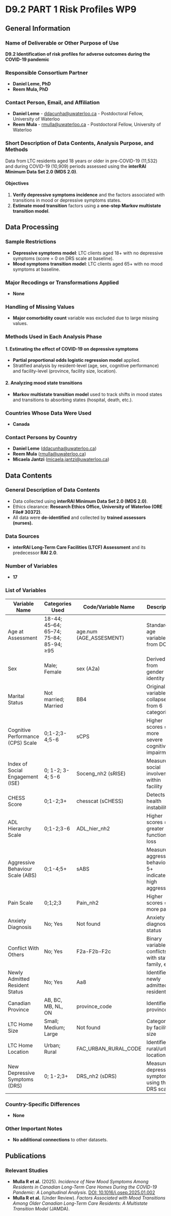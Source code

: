 # D9.2 PART 1 Risk Profiles WP9

## General Information

### Name of Deliverable or Other Purpose of Use
**D9.2 Identification of risk profiles for adverse outcomes during the COVID-19 pandemic**

### Responsible Consortium Partner
- **Daniel Leme, PhD**
- **Reem Mula, PhD**

### Contact Person, Email, and Affiliation
- **Daniel Leme** - [ddacunha@uwaterloo.ca](mailto:ddacunha@uwaterloo.ca) - Postdoctoral Fellow, University of Waterloo  
- **Reem Mula** - [rmulla@uwaterloo.ca](mailto:rmulla@uwaterloo.ca) - Postdoctoral Fellow, University of Waterloo  

### Short Description of Data Contents, Analysis Purpose, and Methods
Data from LTC residents aged 18 years or older in pre-COVID-19 (11,532) and during COVID-19 (10,909) periods assessed using the **interRAI Minimum Data Set 2.0 (MDS 2.0)**.

#### Objectives
1. **Verify depressive symptoms incidence** and the factors associated with transitions in mood or depressive symptoms states.
2. **Estimate mood transition** factors using a **one-step Markov multistate transition model**.

## Data Processing

### Sample Restrictions
- **Depressive symptoms model**: LTC clients aged 18+ with no depressive symptoms (score = 0 on DRS scale at baseline).
- **Mood symptoms transition model**: LTC clients aged 65+ with no mood symptoms at baseline.

### Major Recodings or Transformations Applied
- **None**

### Handling of Missing Values
- **Major comorbidity count** variable was excluded due to large missing values.

### Methods Used in Each Analysis Phase
#### 1. Estimating the effect of COVID-19 on depressive symptoms
- **Partial proportional odds logistic regression model** applied.
- Stratified analysis by resident-level (age, sex, cognitive performance) and facility-level (province, facility size, location).

#### 2. Analyzing mood state transitions
- **Markov multistate transition model** used to track shifts in mood states and transitions to absorbing states (hospital, death, etc.).

### Countries Whose Data Were Used
- **Canada**

### Contact Persons by Country
- **Daniel Leme** ([ddacunha@uwaterloo.ca](mailto:ddacunha@uwaterloo.ca))
- **Reem Mula** ([rmulla@uwaterloo.ca](mailto:rmulla@uwaterloo.ca))
- **Micaela Jantzi** ([micaela.jantzi@uwaterloo.ca](mailto:micaela.jantzi@uwaterloo.ca))

## Data Contents

### General Description of Data Contents
- Data collected using **interRAI Minimum Data Set 2.0 (MDS 2.0)**.
- Ethics clearance: **Research Ethics Office, University of Waterloo (ORE File# 30372)**.
- All data were **de-identified** and collected by **trained assessors (nurses).**

### Data Sources
- **interRAI Long-Term Care Facilities (LTCF) Assessment** and its predecessor **RAI 2.0**.

### Number of Variables
- **17**

### List of Variables

| Variable Name | Categories Used | Code/Variable Name | Description |
|--------------|----------------|--------------------|-------------|
| Age at Assessment | 18-44; 45–64; 65–74; 75–84; 85-94; ≥95 | age.num (AGE_ASSESMENT) | Standard age variable from DOB |
| Sex | Male; Female | sex (A2a) | Derived from gender identity |
| Marital Status | Not married; Married | BB4 | Original variable collapsed from 6 categories |
| Cognitive Performance (CPS) Scale | 0;1-2;3-4;5-6 | sCPS | Higher scores = more severe cognitive impairment |
| Index of Social Engagement (ISE) | 0; 1-2; 3-4; 5-6 | Soceng_nh2 (sRISE) | Measures social involvement within facility |
| CHESS Score | 0;1-2;3+ | chesscat (sCHESS) | Detects health instability |
| ADL Hierarchy Scale | 0;1-2;3-6 | ADL_hier_nh2 | Higher scores = greater functional loss |
| Aggressive Behaviour Scale (ABS) | 0;1-4;5+ | sABS | Measures aggressive behavior; 5+ indicates high aggression |
| Pain Scale | 0;1;2;3 | Pain_nh2 | Higher scores = more pain |
| Anxiety Diagnosis | No; Yes | Not found | Anxiety diagnosis status |
| Conflict With Others | No; Yes | F2a-F2b-F2c | Binary variable for conflicts with staff, family, etc. |
| Newly Admitted Resident Status | No; Yes | Aa8 | Identifies newly admitted residents |
| Canadian Province | AB, BC, MB, NL, ON | province_code | Identifies province |
| LTC Home Size | Small; Medium; Large | Not found | Categorized by facility size |
| LTC Home Location | Urban; Rural | FAC_URBAN_RURAL_CODE | Identifies rural/urban location |
| New Depressive Symptoms (DRS) | 0; 1-2;3+ | DRS_nh2 (sDRS) | Measures depressive symptoms using the DRS scale |

### Country-Specific Differences
- **None**

### Other Important Notes
- **No additional connections** to other datasets.

## Publications

### Relevant Studies
- **Mulla R et al.** (2025). *Incidence of New Mood Symptoms Among Residents in Canadian Long-Term Care Homes During the COVID-19 Pandemic: A Longitudinal Analysis*. [DOI: 10.1016/j.osep.2025.01.002](https://doi.org/10.1016/j.osep.2025.01.002)
- **Mulla R et al.** (Under Review). *Factors Associated with Mood Transitions Among Older Canadian Long-Term Care Residents: A Multistate Transition Model* (JAMDA).

